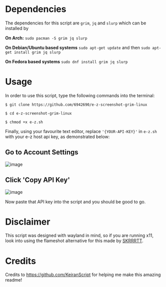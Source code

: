 # Dependencies
The dependencies for this script are `grim`, `jq` and `slurp` which can be installed by

**On Arch:** `sudo pacman -S grim jq slurp`

**On Debian/Ubuntu based systems** `sudo apt-get update` and then
`sudo apt-get install grim jq slurp`

**On Fedora based systems** `sudo dnf install grim jq slurp`

# Usage

In order to use this script, type the following commands into the terminal:

`$ git clone https://github.com/6942690/e-z-screenshot-grim-linux`

`$ cd e-z-screenshot-grim-linux`

`$ chmod +x e-z.sh`

Finally, using your favourite text editor, replace `'{YOUR-API-KEY}'` in
`e-z.sh` with your e-z host api key, as demonstrated below:

## Go to Account Settings

![image](https://github.com/KeiranScript/e-z-grim/assets/159267417/284186ed-7c76-4892-aeed-c27178b6f90f)

## Click 'Copy API Key'

![image](https://github.com/KeiranScript/e-z-grim/assets/159267417/8c62ae8d-171a-4a7d-b723-2ac92d031b80)

Now paste that API key into the script and you should be good to go. 

# Disclaimer

This script was designed with wayland in mind, so if you are running x11, look into using the flameshot alternative for this made by [SKRRRTT](https://github.com/ignSKRRRTT/e-z-flameshot-script).

# Credits 
Credits to https://github.com/KeiranScript for helping me make this amazing readme!
